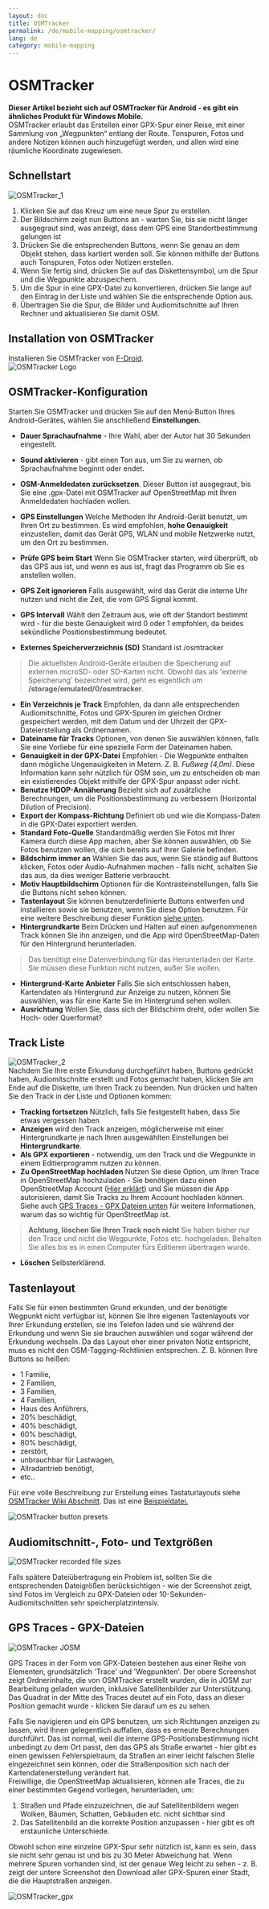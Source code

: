 ```yaml
---
layout: doc
title: OSMTracker
permalink: /de/mobile-mapping/osmtracker/
lang: de
category: mobile-mapping
---
```


OSMTracker
==============

  
**Dieser Artikel bezieht sich auf OSMTracker für Android - es gibt ein ähnliches Produkt für Windows Mobile.**  
OSMTracker erlaubt das Erstellen einer GPX-Spur einer Reise, mit einer Sammlung von „Wegpunkten“ entlang der Route. Tonspuren, Fotos und andere Notizen können auch hinzugefügt werden, und allen wird eine räumliche Koordinate zugewiesen.

Schnellstart
-----------

![OSMTracker_1][]  

1. Klicken Sie auf das Kreuz um eine neue Spur zu erstellen.  
2. Der Bildschirm zeigt nun Buttons an - warten Sie, bis sie nicht länger ausgegraut sind, was anzeigt, dass dem GPS eine Standortbestimmung gelungen ist  
3. Drücken Sie die entsprechenden Buttons, wenn Sie genau an dem Objekt stehen, dass kartiert werden soll. Sie können mithilfe der Buttons auch Tonspuren, Fotos oder Notizen erstellen.  
4. Wenn Sie fertig sind, drücken Sie auf das Diskettensymbol, um die Spur und die Wegpunkte abzuspeichern.  
5. Um die Spur in eine GPX-Datei zu konvertieren, drücken Sie lange auf den Eintrag in der Liste und wählen Sie die entsprechende Option aus.  
6. Übertragen Sie die Spur, die Bilder und Audiomitschnitte auf Ihren Rechner und aktualisieren Sie damit OSM.  


Installation von OSMTracker
-------------------------

Installieren Sie OSMTracker von [F-Droid](https://f-droid.org/en/packages/net.osmtracker/).  
![OSMTracker Logo][]  


OSMTracker-Konfiguration
------------------------

Starten Sie OSMTracker und drücken Sie auf den Menü-Button Ihres Android-Gerätes, wählen Sie anschließend **Einstellungen**.  

- **Dauer Sprachaufnahme** - Ihre Wahl, aber der Autor hat 30 Sekunden eingestellt.  
- **Sound aktivieren** - gibt einen Ton aus, um Sie zu warnen, ob Sprachaufnahme beginnt oder endet.  
- **OSM-Anmeldedaten zurücksetzen**. Dieser Button ist ausgegraut, bis Sie eine .gpx-Datei mit OSMTracker auf OpenStreetMap mit Ihren Anmeldedaten hochladen wollen.  
- **GPS Einstellungen** Welche Methoden Ihr Android-Gerät benutzt, um Ihren Ort zu bestimmen. Es wird empfohlen, **hohe Genauigkeit** einzustellen, damit das Gerät GPS, WLAN und mobile Netzwerke nutzt, um den Ort zu bestimmen.  
- **Prüfe GPS beim Start** Wenn Sie OSMTracker starten, wird überprüft, ob das GPS aus ist, und wenn es aus ist, fragt das Programm ob Sie es anstellen wollen.
- **GPS Zeit ignorieren** Falls ausgewählt, wird das Gerät die interne Uhr nutzen und nicht die Zeit, die vom GPS Signal kommt.  
- **GPS Intervall** Wählt den Zeitraum aus, wie oft der Standort bestimmt wird - für die beste Genauigkeit wird 0 oder 1 empfohlen, da beides sekündliche Positionsbestimmung bedeutet.  


- **Externes Speicherverzeichnis (SD)** Standard ist /osmtracker  

> Die aktuellsten Android-Geräte erlauben die Speicherung auf externen microSD- oder SD-Karten nicht. Obwohl das als 'externe Speicherung' bezeichnet wird, geht es eigentlich um **/storage/emulated/0/osmtracker**.  

- **Ein Verzeichnis je Track** Empfohlen, da dann alle entsprechenden Audiomitschnitte, Fotos und GPX-Spuren im gleichen Ordner gespeichert werden, mit dem Datum und der Uhrzeit der GPX-Dateierstellung als Ordnernamen.  
- **Dateiname für Tracks** Optionen, von denen Sie auswählen können, falls Sie eine Vorliebe für eine spezielle Form der Dateinamen haben.  
- **Genauigkeit in der GPX-Datei** Empfohlen - Die Wegpunkte enthalten dann mögliche Ungenauigkeiten in Metern. Z. B. *Fußweg (4,0m)*. Diese Information kann sehr nützlich für OSM sein, um zu entscheiden ob man ein existierendes Objekt mithilfe der GPX-Spur anpasst oder nicht.   
- **Benutze HDOP-Annäherung** Bezieht sich auf zusätzliche Berechnungen, um die Positionsbestimmung zu verbessern (Horizontal Dilution of Precision).  
- **Export der Kompass-Richtung** Definiert ob und wie die Kompass-Daten in die GPX-Datei exportiert werden.  
- **Standard Foto-Quelle** Standardmäßig werden Sie Fotos mit Ihrer Kamera durch diese App machen, aber Sie können auswählen, ob Sie Fotos benutzen wollen, die sich bereits auf Ihrer Galerie befinden.  
- **Bildschirm immer an** Wählen Sie das aus, wenn Sie ständig auf Buttons klicken, Fotos oder Audio-Aufnahmen machen - falls nicht, schalten Sie das aus, da dies weniger Batterie verbraucht.  
- **Motiv Hauptbildschirm** Optionen für die Kontrasteinstellungen, falls Sie die Buttons nicht sehen können.  
- **Tastenlayout** Sie können benutzerdefinierte Buttons entwerfen und installieren sowie sie benutzen, wenn Sie diese Option benutzen. Für eine weitere Beschreibung dieser Funktion [siehe unten](/de/mobile-mapping/osmtracker/#button-presets).   
- **Hintergrundkarte** Beim Drücken und Halten auf einen aufgenommenen Track können Sie ihn anzeigen, und die App wird OpenStreetMap-Daten für den Hintergrund herunterladen.  

> Das benötigt eine Datenverbindung für das Herunterladen der Karte. Sie müssen diese Funktion nicht nutzen, außer Sie wollen.  

- **Hintergrund-Karte Anbieter** Falls Sie sich entschlossen haben, Kartendaten als Hintergrund zur Anzeige zu nutzen, können Sie auswählen, was für eine Karte Sie im Hintergrund sehen wollen.  
- **Ausrichtung** Wollen Sie, dass sich der Bildschirm dreht, oder wollen Sie Hoch- oder Querformat?  

Track Liste
--------------

![OSMTracker_2][]  
Nachdem Sie Ihre erste Erkundung durchgeführt haben, Buttons gedrückt haben, Audiomitschnitte erstellt und Fotos gemacht haben, klicken Sie am Ende auf die Diskette, um Ihren Track zu beenden. Nun drücken und halten Sie den Track in der Liste und Optionen kommen:  

- **Tracking fortsetzen** Nützlich, falls Sie festgestellt haben, dass Sie etwas vergessen haben  
- **Anzeigen** wird den Track anzeigen, möglicherweise mit einer Hintergrundkarte je nach Ihren ausgewählten Einstellungen bei **Hintergrundkarte**.  
- **Als GPX exportieren** - notwendig, um den Track und die Wegpunkte in einem Editierprogramm nutzen zu können.  
- **Zu OpenStreetMap hochladen** Nutzen Sie diese Option, um Ihren Trace in OpenStreetMap hochzuladen - Sie benötigen dazu einen OpenStreetMap Account ([Hier erklärt](/de/beginner/start-osm/)) und Sie müssen die App autorisieren, damit Sie Tracks zu Ihrem Account hochladen können. Siehe auch [GPS Traces - GPX Dateien unten](/de/mobile-mapping/osmtracker/#gps-traces--gpx-files) für weitere Informationen, warum das so wichtig für OpenStreetMap ist.  

> **Achtung, löschen Sie Ihren Track noch nicht** Sie haben bisher nur den Trace und nicht die Wegpunkte, Fotos etc. hochgeladen. Behalten Sie alles bis es in einen Computer fürs Editieren übertragen wurde.  

- **Löschen** Selbsterklärend.  


Tastenlayout
--------------

Falls Sie für einen bestimmten Grund erkunden, und der benötigte Wegpunkt nicht verfügbar ist, können Sie Ihre eigenen Tastenlayouts vor Ihrer Erkundung erstellen, sie ins Telefon laden und sie während der Erkundung und wenn Sie sie brauchen auswählen und sogar während der Erkundung wechseln. Da das Layout eher einer privaten Notiz entspricht, muss es nicht den OSM-Tagging-Richtlinien entsprechen. Z. B. können Ihre Buttons so heißen:  

- 1 Familie,  
- 2 Familien,  
- 3 Familien,  
- 4 Familien,  
- Haus des Anführers,  
- 20% beschädigt,  
- 40% beschädigt,  
- 60% beschädigt,  
- 80% beschädigt,  
- zerstört,  
- unbrauchbar für Lastwagen,  
- Allradantrieb benötigt,  
- etc..  

Für eine volle Beschreibung zur Erstellung eines Tastaturlayouts siehe [OSMTracker Wiki Abschnitt](https://github.com/nguillaumin/osmtracker-android/wiki/Custom-buttons-layouts). Das ist eine [Beispieldatei.](/files/R_of_Way.xml)  

![OSMTracker button presets][]  


Audiomitschnitt-, Foto- und Textgrößen  
-----------------------------------------------  

![OSMTracker recorded file sizes][]  

Falls spätere Dateiübertragung ein Problem ist, sollten Sie die entsprechenden Dateigrößen berücksichtigen - wie der Screenshot zeigt, sind Fotos im Vergleich zu GPX-Dateien oder 10-Sekunden-Audiomitschnitten sehr speicherplatzintensiv.  


GPS Traces - GPX-Dateien
----------------------  

![OSMTracker JOSM][]  

GPS Traces in der Form von GPX-Dateien bestehen aus einer Reihe von Elementen, grundsätzlich 'Trace' und 'Wegpunkten'. Der obere Screenshot zeigt Ordnerinhalte, die von OSMTracker erstellt wurden, die in JOSM zur Bearbeitung geladen wurden, inklusive Satellitenbilder zur Unterstützung. Das Quadrat in der Mitte des Traces deutet auf ein Foto, dass an dieser Position gemacht wurde - klicken Sie darauf um es zu sehen.  

Falls Sie navigieren und ein GPS benutzen, um sich Richtungen anzeigen zu lassen, wird Ihnen gelegentlich auffallen, dass es erneute Berechnungen durchführt. Das ist normal, weil die interne GPS-Positionsbestimmung nicht unbedingt zu dem Ort passt, den das GPS als Straße erwartet - hier gibt es einen gewissen Fehlerspielraum, da Straßen an einer leicht falschen Stelle eingezeichnet sein können, oder die Straßenposition sich nach der Kartendatenerstellung verändert hat.  
Freiwillige, die OpenStreetMap aktualisieren, können alle Traces, die zu einer bestimmten Gegend vorliegen, herunterladen, um:  

1. Straßen und Pfade einzuzeichnen, die auf Satellitenbildern wegen Wolken, Bäumen, Schatten, Gebäuden etc. nicht sichtbar sind  
2. Das Satellitenbild an die korrekte Position anzupassen - hier gibt es oft erstaunliche Unterschiede.  

Obwohl schon eine einzelne GPX-Spur sehr nützlich ist, kann es sein, dass sie nicht sehr genau ist und bis zu 30 Meter Abweichung hat. Wenn mehrere Spuren vorhanden sind, ist der genaue Weg leicht zu sehen - z. B. zeigt der untere Screenshot den Download aller GPX-Spuren einer Stadt, die die Hauptstraßen anzeigen.  

![OSMTracker_gpx][] 




[OSMTracker Logo]: /images/mobile-mapping/osmtracker_logo.png
[OSMTracker_1]: /images/mobile-mapping/OSMTracker_1.png
[OSMTracker_2]: /images/mobile-mapping/OSMTracker_2.png
[OSMTracker button presets]: /images/mobile-mapping/OSMTracker_presets.png
[OSMTracker recorded file sizes]: /images/mobile-mapping/OSMTracker_files.png
[OSMTracker_gpx]: /images/mobile-mapping/OSMTracker_gpx.png
[OSMTracker JOSM]: /images/mobile-mapping/OSMTracker_JOSM.png